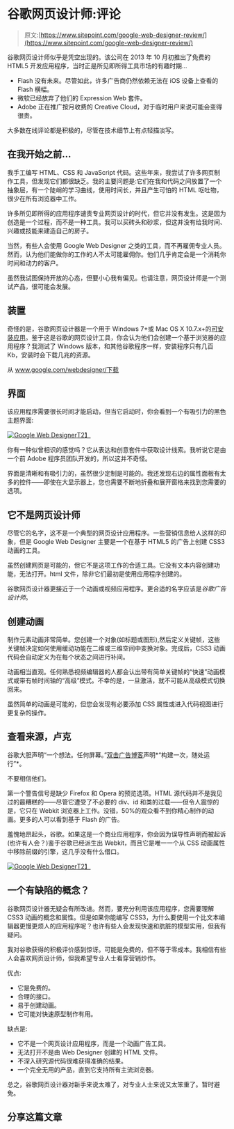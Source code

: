 # 谷歌网页设计师:评论

> 原文:[https://www.sitepoint.com/google-web-designer-review/](https://www.sitepoint.com/google-web-designer-review/)

谷歌网页设计师似乎是凭空出现的。该公司在 2013 年 10 月初推出了免费的 HTML5 开发应用程序，当时正是所见即所得工具市场的有趣时期…

*   Flash 没有未来。尽管如此，许多广告商仍然依赖无法在 iOS 设备上查看的 Flash 横幅。
*   微软已经放弃了他们的 Expression Web 套件。
*   Adobe 正在推广按月收费的 Creative Cloud，对于临时用户来说可能会变得很贵。

大多数在线评论都是积极的，尽管在技术细节上有点轻描淡写。

## 在我开始之前…

我手工编写 HTML、CSS 和 JavaScript 代码。这些年来，我尝试了许多网页制作工具，但发现它们都很缺乏。我的主要问题是:它们在我和代码之间放置了一个抽象层，有一个陡峭的学习曲线，使用时间长，并且产生可怕的 HTML 呕吐物，很少在所有浏览器中工作。

许多所见即所得的应用程序谴责专业网页设计的时代，但它并没有发生。这是因为创造是一个过程，而不是一种工具。我可以买砖头和砂浆，但这并没有给我时间、兴趣或技能来建造自己的房子。

当然，有些人会使用 Google Web Designer 之类的工具，而不再雇佣专业人员。然而，认为他们能做你的工作的人不太可能雇佣你。他们几乎肯定会是一个消耗你时间和动力的客户。

虽然我试图保持开放的心态，但要小心我有偏见。也请注意，网页设计师是一个测试产品，很可能会发展。

## 装置

奇怪的是，谷歌网页设计器是一个用于 Windows 7+或 Mac OS X 10.7.x+的[可安装应用](https://support.google.com/webdesigner/answer/3232604?hl=en&ref_topic=3249465)。鉴于这是谷歌的网页设计工具，你会认为他们会创建一个基于浏览器的应用程序？我测试了 Windows 版本，和其他谷歌程序一样，安装程序只有几百 Kb，安装时会下载几兆的资源。

从 www.google.com/webdesigner/下载

## 界面

该应用程序需要很长时间才能启动，但当它启动时，你会看到一个有吸引力的黑色主题界面:

[![Google Web Designer](../Images/7565d4b4d71e48cd6acd04327d7ec3ca.png)T2】](https://blogs.sitepointstatic.com/images/tech/880-google-web-designer-view.png)

你有一种似曾相识的感觉吗？它从表达和创意套件中获取设计线索。我听说它是由一个前 Adobe 程序员团队开发的，所以这并不奇怪。

界面是清晰和有吸引力的，虽然很少定制是可能的。我还发现右边的属性面板有太多的控件——即使在大显示器上，您也需要不断地折叠和展开窗格来找到您需要的选项。

## 它不是网页设计师

尽管它的名字，这不是一个典型的网页设计应用程序。一些营销信息给人这样的印象，但是 Google Web Designer 主要是一个在基于 HTML5 的广告上创建 CSS3 动画的工具。

虽然创建网页是可能的，但它不是这项工作的合适工具。它没有文本内容创建功能，无法打开。html 文件，除非它们最初是使用应用程序创建的。

谷歌网页设计器更接近于一个动画或视频应用程序。更合适的名字应该是*谷歌广告设计师*。

## 创建动画

制作元素动画非常简单。您创建一个对象(如标题或图形),然后定义关键帧，这些关键帧决定如何使用缓动功能在二维或三维空间中变换对象。完成后，CSS3 动画代码会自动定义为在每个状态之间进行补间。

动画相当直观。任何熟悉视频编辑器的人都会认出带有简单关键帧的“快速”动画模式或带有帧时间轴的“高级”模式。不幸的是，一旦激活，就不可能从高级模式切换回来。

虽然简单的动画是可能的，但您会发现有必要添加 CSS 属性或进入代码视图进行更复杂的操作。

## 查看来源，卢克

谷歌大胆声明“一个想法。任何屏幕。”[双击广告博客](http://doubleclickadvertisers.blogspot.com/2013/09/google-web-designer-beta-now-available.html)声明*“构建一次，随处运行”*。

不要相信他们。

第一个警告信号是缺少 Firefox 和 Opera 的预览选项。HTML 源代码并不是我见过的最糟糕的——尽管它遭受了不必要的 div、id 和类的过载——但令人震惊的是，它只在 Webkit 浏览器上工作。没错，50%的观众看不到你精心制作的动画。更多的人可以看到基于 Flash 的广告。

羞愧地昂起头，谷歌。如果这是一个商业应用程序，你会因为误导性声明而被起诉(也许有人会？)鉴于谷歌已经派生出 Webkit，而且它是唯一一个从 CSS 动画属性中移除前缀的引擎，这几乎没有什么借口。

[![Google Web Designer](../Images/82718ec979470f903faa32f80a6fbfb9.png)T2】](https://blogs.sitepointstatic.com/images/tech/880-google-web-designer-code.png)

## 一个有缺陷的概念？

谷歌网页设计器无疑会有所改进。然而，要充分利用该应用程序，您需要理解 CSS3 动画的概念和属性。但是如果你能编写 CSS3，为什么要使用一个比文本编辑器更慢更烦人的应用程序呢？也许有些人会发现快速和肮脏的模型实用，但我有疑问。

我对谷歌获得的积极评价感到惊讶。可能是免费的，但不等于零成本。我相信有些人会喜欢网页设计师，但我希望专业人士看穿营销炒作。

优点:

*   它是免费的。
*   合理的接口。
*   易于创建动画。
*   它可能对快速原型制作有用。

缺点是:

*   它不是一个网页设计应用程序，而是一个动画广告工具。
*   无法打开不是由 Web Designer 创建的 HTML 文件。
*   不深入研究源代码很难获得准确的结果。
*   一个完全无用的产品，直到它支持所有主流浏览器。

总之，谷歌网页设计器对新手来说太难了，对专业人士来说又太笨重了。暂时避免。

## 分享这篇文章